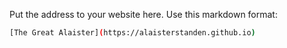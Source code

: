 Put the address to your website here. Use this markdown format:

```bash
[The Great Alaister](https://alaisterstanden.github.io)
```

